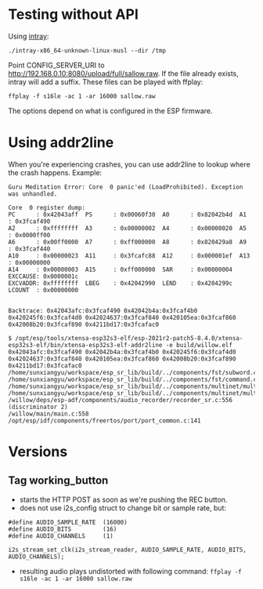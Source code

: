 # Testing without API

Using [intray](https://github.com/Gowee/intray/):
```
./intray-x86_64-unknown-linux-musl --dir /tmp
```

Point CONFIG_SERVER_URI to http://192.168.0.10:8080/upload/full/sallow.raw.
If the file already exists, intray will add a suffix. These files can be
played with ffplay:

```
ffplay -f s16le -ac 1 -ar 16000 sallow.raw
```

The options depend on what is configured in the ESP firmware.

# Using addr2line

When you're experiencing crashes, you can use addr2line to lookup where the crash happens. Example:

```
Guru Meditation Error: Core  0 panic'ed (LoadProhibited). Exception was unhandled.

Core  0 register dump:
PC      : 0x42043aff  PS      : 0x00060f30  A0      : 0x82042b4d  A1      : 0x3fcaf490
A2      : 0xffffffff  A3      : 0x00000002  A4      : 0x00000020  A5      : 0x0000ff00
A6      : 0x00ff0000  A7      : 0xff000000  A8      : 0x820429a8  A9      : 0x3fcaf440
A10     : 0x00000023  A11     : 0x3fcafc88  A12     : 0x000001ef  A13     : 0x00000000
A14     : 0x00000003  A15     : 0xff000000  SAR     : 0x00000004  EXCCAUSE: 0x0000001c
EXCVADDR: 0xffffffff  LBEG    : 0x42042990  LEND    : 0x4204299c  LCOUNT  : 0x00000000


Backtrace: 0x42043afc:0x3fcaf490 0x42042b4a:0x3fcaf4b0 0x420245f6:0x3fcaf4d0 0x42024637:0x3fcaf840 0x420105ea:0x3fcaf860 0x42008b20:0x3fcaf890 0x4211bd17:0x3fcafac0
```

```
$ /opt/esp/tools/xtensa-esp32s3-elf/esp-2021r2-patch5-8.4.0/xtensa-esp32s3-elf/bin/xtensa-esp32s3-elf-addr2line -e build/willow.elf 0x42043afc:0x3fcaf490 0x42042b4a:0x3fcaf4b0 0x420245f6:0x3fcaf4d0 0x42024637:0x3fcaf840 0x420105ea:0x3fcaf860 0x42008b20:0x3fcaf890 0x4211bd17:0x3fcafac0
/home/sunxiangyu/workspace/esp_sr_lib/build/../components/fst/subword.c:112
/home/sunxiangyu/workspace/esp_sr_lib/build/../components/fst/command.c:203
/home/sunxiangyu/workspace/esp_sr_lib/build/../components/multinet/multinet6_quantized.c:344
/home/sunxiangyu/workspace/esp_sr_lib/build/../components/multinet/multinet6_quantized.c:1831
/willow/deps/esp-adf/components/audio_recorder/recorder_sr.c:556 (discriminator 2)
/willow/main/main.c:558
/opt/esp/idf/components/freertos/port/port_common.c:141
```

# Versions
## Tag working_button

* starts the HTTP POST as soon as we're pushing the REC button.
* does not use i2s_config struct to change bit or sample rate, but:

```
#define AUDIO_SAMPLE_RATE  (16000)
#define AUDIO_BITS         (16)
#define AUDIO_CHANNELS     (1)

i2s_stream_set_clk(i2s_stream_reader, AUDIO_SAMPLE_RATE, AUDIO_BITS, AUDIO_CHANNELS);
```

* resulting audio plays undistorted with following command:
```ffplay -f s16le -ac 1 -ar 16000 sallow.raw```
